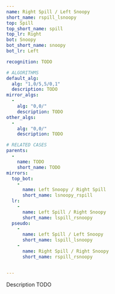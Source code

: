 ```yaml
---
name: Right Spill / Left Snoopy
short_name: rspill_lsnoopy
top: Spill
top_short_name: spill
top_lr: Right
bot: Snoopy
bot_short_name: snoopy
bot_lr: Left

recognition: TODO

# ALGORITHMS
default_alg:
  alg: "1,0/5,5/0,1"
  description: TODO
mirror_algs:
  -
    alg: "0,0/"
    description: TODO
other_algs:
  -
    alg: "0,0/"
    description: TODO

# RELATED CASES
parents:
  -
    name: TODO
    short_name: TODO
mirrors:
  top_bot:
    -
      name: Left Snoopy / Right Spill
      short_name: lsnoopy_rspill
  lr:
    -
      name: Left Spill / Right Snoopy
      short_name: lspill_rsnoopy
  pseudo:
    -
      name: Left Spill / Left Snoopy
      short_name: lspill_lsnoopy
    -
      name: Right Spill / Right Snoopy
      short_name: rspill_rsnoopy


---
```


Description TODO


